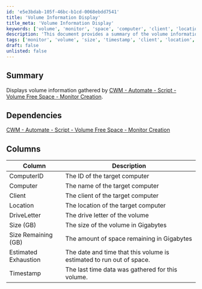 ```yaml
---
id: 'e5e3bdab-105f-46bc-b1cd-0068ebdd7541'
title: 'Volume Information Display'
title_meta: 'Volume Information Display'
keywords: ['volume', 'monitor', 'space', 'computer', 'client', 'location', 'drive', 'size', 'timestamp']
description: 'This document provides a summary of the volume information gathered by the CWM - Automate script for monitoring free space. It details the columns used to display relevant data about computer volumes, including size, remaining space, and estimated exhaustion date.'
tags: ['monitor', 'volume', 'size', 'timestamp', 'client', 'location', 'computer']
draft: false
unlisted: false
---
```

## Summary

Displays volume information gathered by [CWM - Automate - Script - Volume Free Space - Monitor Creation](https://proval.itglue.com/DOC-5078775-9655085).

## Dependencies

[CWM - Automate - Script - Volume Free Space - Monitor Creation](https://proval.itglue.com/DOC-5078775-9655085)

## Columns

| Column                     | Description                                                        |
|---------------------------|--------------------------------------------------------------------|
| ComputerID                | The ID of the target computer                                       |
| Computer                  | The name of the target computer                                     |
| Client                    | The client of the target computer                                   |
| Location                  | The location of the target computer                                 |
| DriveLetter               | The drive letter of the volume                                      |
| Size (GB)                 | The size of the volume in Gigabytes                                 |
| Size Remaining (GB)       | The amount of space remaining in Gigabytes                          |
| Estimated Exhaustion       | The date and time that this volume is estimated to run out of space. |
| Timestamp                 | The last time data was gathered for this volume.                   |






